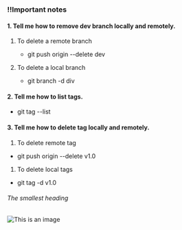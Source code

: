 ### !!Important notes
#### 1. Tell me how to remove dev branch locally and remotely.
1. To delete a remote branch​
   - git push origin --delete dev

2. To delete a local branch​
   - git branch -d div


#### 2. Tell me how to list tags.​
   - git tag --list

#### 3. Tell me how to delete tag locally and remotely.   
1. To delete remote tag​
  - git push origin --delete v1.0​

1. To delete local tags​
  - git tag -d v1.0
###### The smallest heading
![This is an image](https://myoctocat.com/assets/images/base-octocat.svg)
